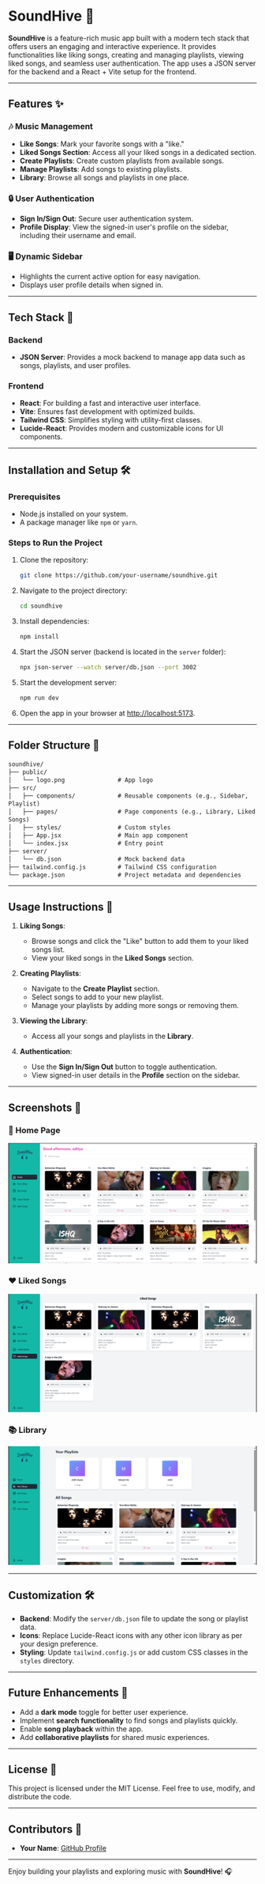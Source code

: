 # SoundHive 🎵

**SoundHive** is a feature-rich music app built with a modern tech stack that offers users an engaging and interactive experience. It provides functionalities like liking songs, creating and managing playlists, viewing liked songs, and seamless user authentication. The app uses a JSON server for the backend and a React + Vite setup for the frontend.

---

## Features ✨

### 🎶 Music Management
- **Like Songs**: Mark your favorite songs with a "like."
- **Liked Songs Section**: Access all your liked songs in a dedicated section.
- **Create Playlists**: Create custom playlists from available songs.
- **Manage Playlists**: Add songs to existing playlists.
- **Library**: Browse all songs and playlists in one place.

### 🔒 User Authentication
- **Sign In/Sign Out**: Secure user authentication system.
- **Profile Display**: View the signed-in user's profile on the sidebar, including their username and email.

### 🖥️ Dynamic Sidebar
- Highlights the current active option for easy navigation.
- Displays user profile details when signed in.

---

## Tech Stack 🚀

### Backend
- **JSON Server**: Provides a mock backend to manage app data such as songs, playlists, and user profiles.

### Frontend
- **React**: For building a fast and interactive user interface.
- **Vite**: Ensures fast development with optimized builds.
- **Tailwind CSS**: Simplifies styling with utility-first classes.
- **Lucide-React**: Provides modern and customizable icons for UI components.

---

## Installation and Setup 🛠️

### Prerequisites
- Node.js installed on your system.
- A package manager like `npm` or `yarn`.

### Steps to Run the Project

1. Clone the repository:
   ```bash
   git clone https://github.com/your-username/soundhive.git
   ```
2. Navigate to the project directory:
   ```bash
   cd soundhive
   ```
3. Install dependencies:
   ```bash
   npm install
   ```
4. Start the JSON server (backend is located in the `server` folder):
   ```bash
   npx json-server --watch server/db.json --port 3002
   ```
5. Start the development server:
   ```bash
   npm run dev
   ```
6. Open the app in your browser at [http://localhost:5173](http://localhost:5173).

---

## Folder Structure 📁

```
soundhive/
├── public/
│   └── logo.png               # App logo
├── src/
│   ├── components/            # Reusable components (e.g., Sidebar, Playlist)
│   ├── pages/                 # Page components (e.g., Library, Liked Songs)
│   ├── styles/                # Custom styles
│   ├── App.jsx                # Main app component
│   └── index.jsx              # Entry point
├── server/
│   └── db.json                # Mock backend data
├── tailwind.config.js         # Tailwind CSS configuration
└── package.json               # Project metadata and dependencies
```

---

## Usage Instructions 📜

1. **Liking Songs**:
   - Browse songs and click the "Like" button to add them to your liked songs list.
   - View your liked songs in the **Liked Songs** section.

2. **Creating Playlists**:
   - Navigate to the **Create Playlist** section.
   - Select songs to add to your new playlist.
   - Manage your playlists by adding more songs or removing them.

3. **Viewing the Library**:
   - Access all your songs and playlists in the **Library**.

4. **Authentication**:
   - Use the **Sign In/Sign Out** button to toggle authentication.
   - View signed-in user details in the **Profile** section on the sidebar.

---

## Screenshots 📸

### 🎨 Home Page
![Home Page](https://github.com/adityachandra512/song-storage/blob/main/Screenshot%20(8).png)

### ❤️ Liked Songs
![Liked Songs](https://github.com/adityachandra512/song-storage/blob/main/Screenshot%20(10).png)

### 📚 Library
![Library](https://github.com/adityachandra512/song-storage/blob/main/Screenshot%20(9).png)

---

## Customization 🛠️

- **Backend**: Modify the `server/db.json` file to update the song or playlist data.
- **Icons**: Replace Lucide-React icons with any other icon library as per your design preference.
- **Styling**: Update `tailwind.config.js` or add custom CSS classes in the `styles` directory.

---

## Future Enhancements 🚧

- Add a **dark mode** toggle for better user experience.
- Implement **search functionality** to find songs and playlists quickly.
- Enable **song playback** within the app.
- Add **collaborative playlists** for shared music experiences.

---

## License 📜

This project is licensed under the MIT License. Feel free to use, modify, and distribute the code.

---

## Contributors 👥

- **Your Name**: [GitHub Profile](https://github.com/adityachandra512)

---

Enjoy building your playlists and exploring music with **SoundHive**! 🎧
